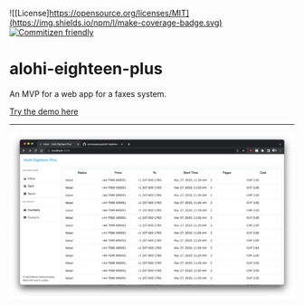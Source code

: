 <!-- markdownlint-disable MD041 -->

![[License]https://opensource.org/licenses/MIT](https://img.shields.io/npm/l/make-coverage-badge.svg) [![Commitizen friendly](https://img.shields.io/badge/commitizen-friendly-brightgreen.svg)](http://commitizen.github.io/cz-cli/)

# alohi-eighteen-plus

An MVP for a web app for a faxes system.

[Try the demo here](https://razvangeangu.github.io/alohi-eighteen-plus)

---

![Screenshot](/docs/screenshot.png)
